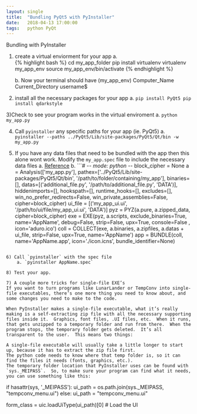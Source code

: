 ```yaml
---
layout: single
title:  "Bundling PyQt5 with PyInstaller"
date:   2018-04-13 17:00:00
tags:   python PyQt
---
```



Bundling with PyInstaller  
1) create a virtual enviorment for your app
	a.  
      {% highlight bash %}
      cd my_app_folder
		  pip install virtualenv
		  virtualenv my_app_env
		  source my_app_env/bin/activate
      {% endhighlight %} 

	b. Now your terminal should have (my_app_env) Computer_Name Current_Directory username$
   
2) install all the necessary packages for your app
	a. ```pip install PyQt5
		  pip install qdarkstyle```

3)Check to see your program works in the virtual enviroment
	a. `python my_app.py`

4) Call `pyinstaller` any specific paths for your app (ie. PyQt5)
	a. `pyinstaller --paths ../PyQt5/Lib/site-packages/PyQt5/Qt/bin -w my_app.py`

5) If you have any data files that need to be bundled with the app then this alone wont work. Modify the `my_app.spec` file to include the necessary data files
	a. [Reference](http://helloworldbookblog.com/distributing-python-programs-part-2-the-harder-stuff/)
	b. ```# -*- mode: python -*-
block_cipher = None
a = Analysis(['my_app.py'],
             pathex=['../PyQt5/Lib/site-packages/PyQt5/Qt/bin', '/path/to/folder/containing/my_app'],
             binaries=[],
             datas=[('additional_file.py', '/path/to/additional_file.py', 'DATA')],
             hiddenimports=[],
             hookspath=[],
             runtime_hooks=[],
             excludes=[],
             win_no_prefer_redirects=False,
             win_private_assemblies=False,
             cipher=block_cipher)
ui_file =  [('my_app_ui.ui', '/path/to/ui/file/my_app_ui.ui', 'DATA')]
pyz = PYZ(a.pure, a.zipped_data,
             cipher=block_cipher)
exe = EXE(pyz,
          a.scripts,
          exclude_binaries=True,
          name='AppName',
          debug=False,
          strip=False,
          upx=True,
          console=False , icon='aduro.ico')
coll = COLLECT(exe,
               a.binaries,
               a.zipfiles,
               a.datas + ui_file,
               strip=False,
               upx=True,
               name='AppName')
app = BUNDLE(coll,
             name='AppName.app',
             icon='./icon.icns',
             bundle_identifier=None)
```

6) Call `pyinstaller` with the spec file
	a. `pyinstaller AppName.spec`

8) Test your app.

7) A couple more tricks for single-file EXE’s
If you want to turn programs like LunarLander or TempConv into single-file executables, there’s one more thing you need to know about, and some changes you need to make to the code.

When PyInstaller makes a single-file executable, what it’s really making is a self-extracting zip file with all the necessary supporting files inside it.  Graphics, font files, .UI files, etc.  When it runs, that gets unzipped to a temporary folder and run from there.  When the program stops, the temporary folder gets deleted.  It’s all transparent to the user.  This means two things:

A single-file executable will usually take a little longer to start up, because it has to extract the zip file first.
The python code needs to know where that temp folder is, so it can find the files it needs (fonts, graphics, etc.).
The temporary folder location that PyInstaller uses can be found with `sys._MEIPASS`.  So, to make sure your program can find what it needs, you can use something like this:

```
if hasattr(sys, '_MEIPASS'):
    ui_path = os.path.join(sys._MEIPASS, "tempconv_menu.ui")
else:
    ui_path = "tempconv_menu.ui"

form_class = uic.loadUiType(ui_path)[0]     # Load the UI
```

